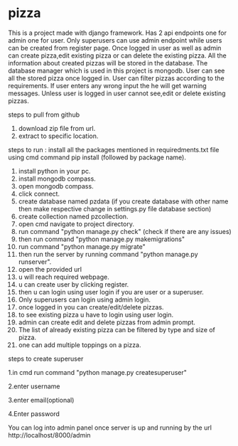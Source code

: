 # pizza
This is a project made with django framework.
Has 2 api endpoints one for admin one for user.
Only superusers can use admin endpoint while users can be created from register page.
Once logged in user as well as admin can create pizza,edit existing pizza or can delete the existing pizza.
All the information about created pizzas will be stored in the database.
The database manager which is used in this project is mongodb.
User can see all the stored pizza once logged in.
User can filter pizzas according to the requirements.
If user enters any wrong input the he will get warning messages.
Unless user is logged in user cannot see,edit or delete existing pizzas.

steps to pull from github
1. download zip file from url.
2. extract to specific location.

steps to run :
install all the packages mentioned in requiredments.txt file using cmd command pip install (followed by package name).
1. install python in your pc.
2. install mongodb compass.
3. open mongodb compass.
4. click connect.
5. create database named pzdata (if you create database with other name then make respective change in settings.py file database section)
6. create collection named pzcollection.
7. open cmd navigate to project directory.
8. run command "python manage.py check" (check if there are any issues)
9. then run command "python manage.py makemigrations"
10. run command "python manage.py migrate"
11. then run the server by running command "python manage.py runserver".
12. open the provided url
13. u will reach required webpage.
14. u can create user by clicking register.
15. then u can login using user login if you are user or a superuser.
16. Only superusers can login using admin login.
17. once logged in you can create/edit/delete pizzas.
18. to see existing pizza u have to login using user login.
19. admin can create edit and delete pizzas from admin prompt.
20. The list of already existing pizza can be filtered by type and size of pizza.
21. one can add multiple toppings on a pizza.


steps to create superuser

1.in cmd run command "python manage.py createsuperuser"

2.enter username

3.enter email(optional)

4.Enter password

You can log into admin panel once server is up and running by the url   http://localhost/8000/admin
